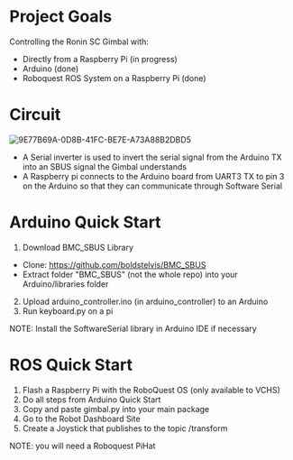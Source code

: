 # Project Goals

Controlling the Ronin SC Gimbal with:

- Directly from a Raspberry Pi (in progress)
- Arduino (done)
- Roboquest ROS System on a Raspberry Pi (done)

# Circuit

![9E77B69A-0D8B-41FC-BE7E-A73A88B2DBD5](https://user-images.githubusercontent.com/72239682/203463755-5a2ced45-bd45-41da-8e0c-7f8d2f6dd1ce.jpeg)

- A Serial inverter is used to invert the serial signal from the Arduino TX into an SBUS signal the Gimbal understands
- A Raspberry pi connects to the Arduino board from UART3 TX to pin 3 on the Arduino so that they can communicate through Software Serial

# Arduino Quick Start

1. Download BMC_SBUS Library

- Clone: https://github.com/boldstelvis/BMC_SBUS
- Extract folder "BMC_SBUS" (not the whole repo) into your Arduino/libraries folder

2. Upload arduino_controller.ino (in arduino_controller) to an Arduino
3. Run keyboard.py on a pi

NOTE: Install the SoftwareSerial library in Arduino IDE if necessary

# ROS Quick Start

1. Flash a Raspberry Pi with the RoboQuest OS (only available to VCHS)
2. Do all steps from Arduino Quick Start
3. Copy and paste gimbal.py into your main package
4. Go to the Robot Dashboard Site
5. Create a Joystick that publishes to the topic /transform

NOTE: you will need a Roboquest PiHat
